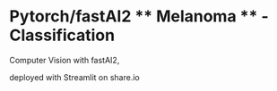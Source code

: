 # Pytorch/fastAI2 ** Melanoma ** - Classification

Computer Vision with fastAI2, 

deployed with Streamlit on share.io

